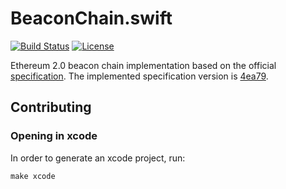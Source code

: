 # BeaconChain.swift

[![Build Status](https://travis-ci.com/yeeth/BeaconChain.swift.svg?branch=master)](https://travis-ci.com/yeeth/BeaconChain.swift) [![License](https://img.shields.io/github/license/yeeth/BeaconChain.swift.svg)](LICENSE)

Ethereum 2.0 beacon chain implementation based on the official [specification](https://github.com/ethereum/eth2.0-specs/blob/master/specs/core/0_beacon-chain.md). The implemented specification version is [4ea79](https://github.com/ethereum/eth2.0-specs/tree/4ea79ee13b48c405c5a86cb3766af3ca0d3f6633).

## Contributing

### Opening in xcode

In order to generate an xcode project, run:

```
make xcode
```
